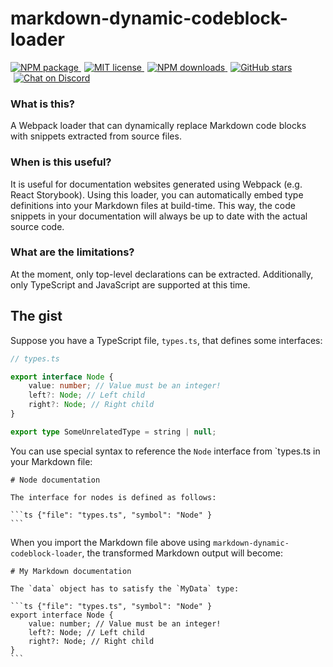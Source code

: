 # markdown-dynamic-codeblock-loader

<p>
  <a href="https://www.npmjs.com/package/markdown-dynamic-codeblock-loader" target="_blank">
    <img alt="NPM package" src="https://img.shields.io/npm/v/markdown-dynamic-codeblock-loader.svg">
  </a>
  <a href="https://tldrlegal.com/license/mit-license" style="margin-left: 5px;" target="_blank">
    <img alt="MIT license" src="https://img.shields.io/npm/l/markdown-dynamic-codeblock-loader">
  </a>
  <a href="https://www.npmjs.com/package/markdown-dynamic-codeblock-loader" style="margin-left: 5px;" target="_blank">
    <img alt="NPM downloads" src="https://img.shields.io/npm/dt/markdown-dynamic-codeblock-loader">
  </a>
  <a href="https://github.com/TimboKZ/markdown-dynamic-codeblock-loader" style="margin-left: 5px;" target="_blank">
    <img alt="GitHub stars" src="https://img.shields.io/github/stars/TimboKZ/markdown-dynamic-codeblock-loader">
  </a>
  <a href="https://discord.gg/HT4ttdQ" style="margin-left: 5px;" target="_blank">
    <img alt="Chat on Discord" src="https://img.shields.io/discord/696033621986770957?label=Chat%20on%20Discord">
  </a>
</p>

### What is this?

A Webpack loader that can dynamically replace Markdown code blocks with snippets
extracted from source files.

### When is this useful?

It is useful for documentation websites generated using Webpack (e.g. React Storybook).
Using this loader, you can automatically embed type definitions into your Markdown files
at build-time. This way, the code snippets in your documentation will always be up to
date with the actual source code.

### What are the limitations?

At the moment, only top-level declarations can be extracted.
Additionally, only TypeScript and JavaScript are supported at this time.

## The gist

Suppose you have a TypeScript file, `types.ts`, that defines some interfaces:

```ts
// types.ts

export interface Node {
    value: number; // Value must be an integer!
    left?: Node; // Left child
    right?: Node; // Right child
}

export type SomeUnrelatedType = string | null;
```

You can use special syntax to reference the `Node` interface from `types.ts in your
Markdown file:

    # Node documentation

    The interface for nodes is defined as follows:

    ```ts {"file": "types.ts", "symbol": "Node" }
    ```

When you import the Markdown file above using `markdown-dynamic-codeblock-loader`, the
transformed Markdown output will become:

    # My Markdown documentation

    The `data` object has to satisfy the `MyData` type:

    ```ts {"file": "types.ts", "symbol": "Node" }
    export interface Node {
        value: number; // Value must be an integer!
        left?: Node; // Left child
        right?: Node; // Right child
    }
    ```
